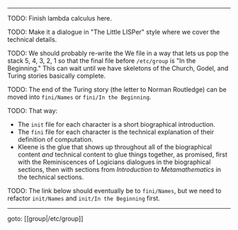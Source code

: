 
---

TODO: Finish lambda calculus here.

TODO: Make it a dialogue in "The Little LISPer" style where we cover the technical details.

TODO: We should probably re-write the We file in a way that lets us pop the stack 5, 4, 3, 2, 1 so that the final file before `/etc/group` is "In the Beginning." This can wait until we have skeletons of the Church, Godel, and Turing stories basically complete.

TODO: The end of the Turing story (the letter to Norman Routledge) can be moved into `fini/Names` or `fini/In the Beginning`.

TODO: That way:
- The `init` file for each character is a short biographical introduction.
- The `fini` file for each character is the technical explanation of their definition of computation.
- Kleene is the glue that shows up throughout all of the biographical content _and_ technical content to glue things together, as promised, first with the Reminiscences of Logicians dialogues in the biographical sections, then with sections from _Introduction to Metamathematics_ in the technical sections.

TODO: The link below should eventually be to `fini/Names`, but we need to refactor `init/Names` and `init/In the Beginning` first.

---

goto: [[group|/etc/group]]